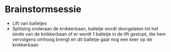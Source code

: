 # Brainstormsessie
- Lift van balletjes
- Splitsing onderaan de knikkerbaan, balletje wordt doorgelaten tot het einde van de knikkerbaan of er wordt 1 balletje in de lift gestopt, die hem vervolgens omhoog brengt en dit balletje gaat nog een keer op de knikkerbaan
